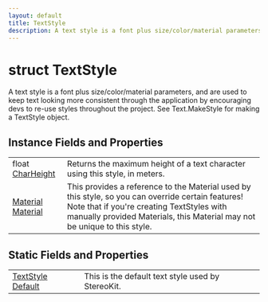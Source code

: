 ```yaml
---
layout: default
title: TextStyle
description: A text style is a font plus size/color/material parameters, and are used to keep text looking more consistent through the application by encouraging devs to re-use styles throughout the project. See Text.MakeStyle for making a TextStyle object.
---
```

# struct TextStyle

A text style is a font plus size/color/material parameters,
and are used to keep text looking more consistent through the
application by encouraging devs to re-use styles throughout the
project. See Text.MakeStyle for making a TextStyle object.

## Instance Fields and Properties

|  |  |
|--|--|
|float [CharHeight]({{site.url}}/Pages/StereoKit/TextStyle/CharHeight.html)|Returns the maximum height of a text character using this style, in meters.|
|[Material]({{site.url}}/Pages/StereoKit/Material.html) [Material]({{site.url}}/Pages/StereoKit/TextStyle/Material.html)|This provides a reference to the Material used by this style, so you can override certain features! Note that if you're creating TextStyles with manually provided Materials, this Material may not be unique to this style.|

## Static Fields and Properties

|  |  |
|--|--|
|[TextStyle]({{site.url}}/Pages/StereoKit/TextStyle.html) [Default]({{site.url}}/Pages/StereoKit/TextStyle/Default.html)|This is the default text style used by StereoKit.|
